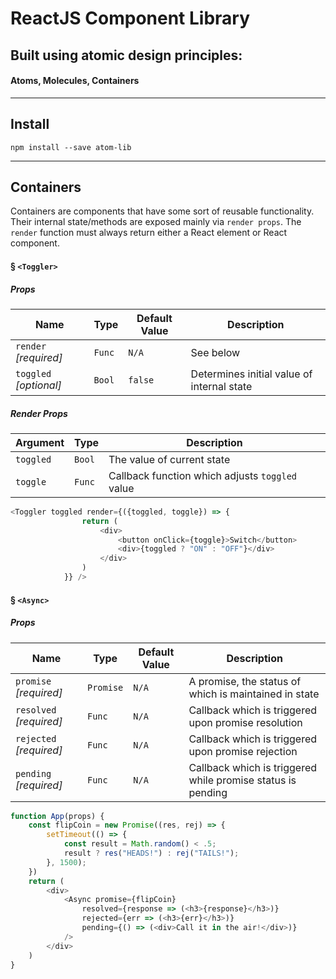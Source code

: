 # ReactJS Component Library
## Built using atomic design principles: 

#### Atoms, Molecules, Containers
---

## Install
`npm install --save atom-lib`

---

## Containers

Containers are components that have some sort of reusable functionality. Their internal state/methods are exposed mainly via `render props`. The `render` function must always return either a React element or React component.

#### § `<Toggler>`
##### Props
Name | Type | Default Value | Description
--- | --- | --- | ---
`render` *[required]* | `Func` | `N/A` | See below
`toggled` *[optional]* | `Bool` | `false` | Determines initial value of internal state

##### Render Props
Argument | Type  | Description
--- | --- | ---
`toggled` | `Bool` | The value of current state
`toggle` | `Func` | Callback function which adjusts `toggled` value

```javascript
<Toggler toggled render={({toggled, toggle}) => {
                return (
                    <div>
                        <button onClick={toggle}>Switch</button>
                        <div>{toggled ? "ON" : "OFF"}</div>
                    </div>
                )
            }} />
```

#### § `<Async>`
##### Props
Name | Type | Default Value | Description
--- | --- | --- | ---
`promise` *[required]* | `Promise` | `N/A` | A promise, the status of which is maintained in state 
`resolved` *[required]* | `Func` | `N/A` | Callback which is triggered upon promise resolution
`rejected` *[required]* | `Func` | `N/A` | Callback which is triggered upon promise rejection
`pending` *[required]* | `Func` | `N/A` | Callback which is triggered while promise status is pending

```javascript
function App(props) {
    const flipCoin = new Promise((res, rej) => {
        setTimeout(() => {
            const result = Math.random() < .5;
            result ? res("HEADS!") : rej("TAILS!");
        }, 1500);
    })
    return (
        <div>
            <Async promise={flipCoin}
                resolved={response => (<h3>{response}</h3>)}
                rejected={err => (<h3>{err}</h3>)}
                pending={() => (<div>Call it in the air!</div>)}
            />
        </div>
    )
}
```

<!-- NEXT: FormContainer, FileUploader --> 


